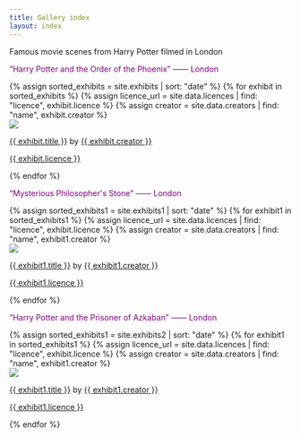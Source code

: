 ```yaml
---
title: Gallery index
layout: index
---
```

<p>Famous movie scenes from Harry Potter filmed in London </p>
<p style="color: #800080;">“Harry Potter and the Order of the Phoenix” —— London</p>
<div id = "gallery">
  {% assign sorted_exhibits = site.exhibits | sort: "date" %}
  {% for exhibit in sorted_exhibits %}
    {% assign licence_url = site.data.licences | find: "licence", exhibit.licence %}
    {% assign creator = site.data.creators | find: "name", exhibit.creator %}
    <div class = "grid_cell">
      <a href = "{{ exhibit.url | relative_url }}"><img src="{{ exhibit.image-url }}" class="gallery_thumb"></a>
      <p class = "caption"><a href = "{{ exhibit.url | relative_url }}">{{ exhibit.title }}</a> by <a href = "{{ creator.homepage }}">{{ exhibit.creator }}</a></p>
      <p><a href="{{ licence_url.url }}">{{ exhibit.licence }}</a></p>
    </div>
  {% endfor %}
  
</div>

<p style="color: #800080;">“Mysterious Philosopher's Stone” —— London</p>
<div id = "gallery1">
  {% assign sorted_exhibits1 = site.exhibits1 | sort: "date" %}
  {% for exhibit1 in sorted_exhibits1 %}
    {% assign licence_url = site.data.licences | find: "licence", exhibit.licence %}
    {% assign creator = site.data.creators | find: "name", exhibit1.creator %}
    <div class = "grid_cell">
      <a href = "{{ exhibit1.url | relative_url }}"><img src="{{ exhibit1.image-url }}" class="gallery_thumb"></a>
      <p class = "caption"><a href = "{{ exhibit1.url | relative_url }}">{{ exhibit1.title }}</a> by <a href = "{{ creator.homepage }}">{{ exhibit1.creator }}</a></p>
      <p><a href="{{ licence_url.url }}">{{ exhibit1.licence }}</a></p>
    </div>
  {% endfor %}
  
</div>

<p style="color: #800080;">“Harry Potter and the Prisoner of Azkaban” —— London</p>
<div id = "gallery2">
  {% assign sorted_exhibits1 = site.exhibits2 | sort: "date" %}
  {% for exhibit1 in sorted_exhibits1 %}
    {% assign licence_url = site.data.licences | find: "licence", exhibit.licence %}
    {% assign creator = site.data.creators | find: "name", exhibit1.creator %}
    <div class = "grid_cell">
      <a href = "{{ exhibit1.url | relative_url }}"><img src="{{ exhibit1.image-url }}" class="gallery_thumb"></a>
      <p class = "caption"><a href = "{{ exhibit1.url | relative_url }}">{{ exhibit1.title }}</a> by <a href = "{{ creator.homepage }}">{{ exhibit1.creator }}</a></p>
      <p><a href="{{ licence_url.url }}">{{ exhibit1.licence }}</a></p>
    </div>
  {% endfor %}
  
</div>

